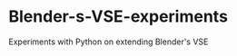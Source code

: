Blender-s-VSE-experiments
=========================

Experiments with Python on extending Blender's VSE